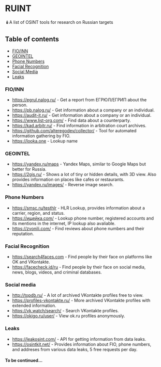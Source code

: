 # RUINT
🪆A list of OSINT tools for research on Russian targets

## Table of contents

- [FIO/INN](https://github.com/alteregodev/RUINT/edit/main/README.md#fioinn)
- [GEOINTEL](https://github.com/alteregodev/RUINT/edit/main/README.md#geointel)
- [Phone Numbers](https://github.com/alteregodev/RUINT/edit/main/README.md#phone-numbers)
- [Facial Recognition](https://github.com/alteregodev/RUINT/edit/main/README.md#facial-recognition)
- [Social Media](https://github.com/alteregodev/RUINT/edit/main/README.md#social-media)
- [Leaks](https://github.com/alteregodev/RUINT/blob/main/README.md#leaks)

### FIO/INN

- https://egrul.nalog.ru/ - Get a report from ЕГРЮЛ/ЕГРИП about the person.
- https://pb.nalog.ru/ - Get information about a company or an individual.
- https://audit-it.ru/ - Get information about a company or an individual.
- https://www.list-org.com/ - Find data about a counterparty.
- https://kad.arbitr.ru/ - Find information in arbitration court archives.
- https://github.com/alteregodev/collector/ - Tool for automated information gathering by FIO.
- https://looka.one - Lookup name

### GEOINTEL
- https://yandex.ru/maps - Yandex Maps, similar to Google Maps but better for Russia.
- https://2gis.ru/ - Shows a lot of tiny or hidden details, with 3D view. Also provides information on places like cafes or restaurants.
- https://yandex.ru/images/ - Reverse image search.

### Phone Numbers
- https://smsc.ru/testhlr - HLR Lookup, provides information about a carrier, region, and status.
- https://ищейка.com/ - Lookup phone number, registered accounts and its mentions in the internet, IP lookup also avaliable.
- https://zvonili.com/ - Find reviews about phone numbers and their reputation.

### Facial Recognition
- https://search4faces.com - Find people by their face on platforms like OK and VKontakte.
- https://facecheck.id/ru - Find people by their face on social media, news, blogs, videos, and criminal databases.

### Social media
- http://topdb.ru/ - A lot of archived VKontakte profiles free to view.
- https://profiles-vkontakte.ru/ - More archived VKontakte profiles with extended information.
- https://vk.watch/search/ - Search VKontakte profiles.
- https://okigo.ru/user/ - View ok.ru profiles anonymously.

### Leaks
- https://leakosint.com/ - API for getting information from data leaks.
- https://osintkit.net/ - Provides information about FIO, phone numbers, and addreses from various data leaks, 5 free requests per day.

#### To be continued...
